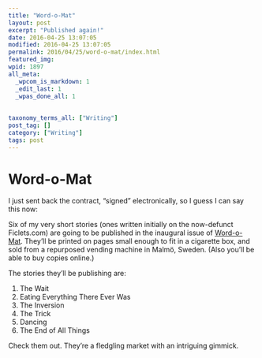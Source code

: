 ```yaml
---
title: "Word-o-Mat"
layout: post
excerpt: "Published again!"
date: 2016-04-25 13:07:05
modified: 2016-04-25 13:07:05
permalink: 2016/04/25/word-o-mat/index.html
featured_img: 
wpid: 1897
all_meta: 
  _wpcom_is_markdown: 1
  _edit_last: 1
  _wpas_done_all: 1
  
  
taxonomy_terms_all: ["Writing"]
post_tag: []
category: ["Writing"]
tags: post
---
```


# Word-o-Mat

I just sent back the contract, “signed” electronically, so I guess I can say this now:

Six of my very short stories (ones written initially on the now-defunct Ficlets.com) are going to be published in the inaugural issue of [Word-o-Mat](http://word-o-mat.com/). They’ll be printed on pages small enough to fit in a cigarette box, and sold from a repurposed vending machine in Malmö, Sweden. (Also you’ll be able to buy copies online.)

The stories they’ll be publishing are:

1. The Wait
2. Eating Everything There Ever Was
3. The Inversion
4. The Trick
5. Dancing
6. The End of All Things

Check them out. They’re a fledgling market with an intriguing gimmick.